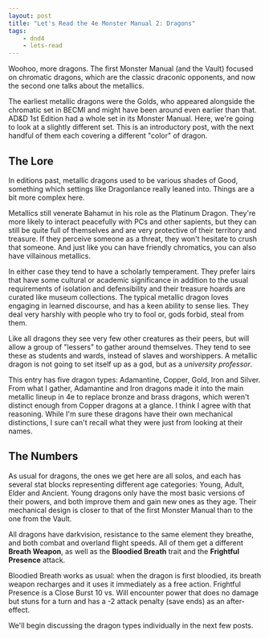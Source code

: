```yaml
---
layout: post
title: "Let's Read the 4e Monster Manual 2: Dragons"
tags:
    - dnd4
    - lets-read
---
```


Woohoo, more dragons. The first Monster Manual (and the Vault) focused on
chromatic dragons, which are the classic draconic opponents, and now the second
one talks about the metallics.

The earliest metallic dragons were the Golds, who appeared alongside the
chromatic set in BECMI and might have been around even earlier than that. AD&D
1st Edition had a whole set in its Monster Manual. Here, we're going to look at
a slightly different set. This is an introductory post, with the next handful of
them each covering a different "color" of dragon.

## The Lore

In editions past, metallic dragons used to be various shades of Good, something
which settings like Dragonlance really leaned into. Things are a bit more
complex here.

Metallics still venerate Bahamut in his role as the Platinum Dragon. They're
more likely to interact peacefully with PCs and other sapients, but they can
still be quite full of themselves and are very protective of their territory and
treasure. If they perceive someone as a threat, they won't hesitate to crush
that someone. And just like you can have friendly chromatics, you can also have
villainous metallics.

In either case they tend to have a scholarly temperament. They prefer lairs that
have some cultural or academic significance in addition to the usual
requirements of isolation and defensibility and their treasure hoards are
curated like museum collections. The typical metallic dragon loves engaging in
learned discourse, and has a keen ability to sense lies. They deal very harshly
with people who try to fool or, gods forbid, steal from them.

Like all dragons they see very few other creatures as their peers, but will
allow a group of "lessers" to gather around themselves. They tend to see these
as students and wards, instead of slaves and worshippers. A metallic dragon is
not going to set itself up as a god, but as a _university professor_.

This entry has five dragon types: Adamantine, Copper, Gold, Iron and
Silver. From what I gather, Adamantine and Iron dragons made it into the main
metallic lineup in 4e to replace bronze and brass dragons, which weren't
distinct enough from Copper dragons at a glance. I think I agree with that
reasoning. While I'm sure these dragons have their own mechanical distinctions,
I sure can't recall what they were just from looking at their names.

## The Numbers

As usual for dragons, the ones we get here are all solos, and each has several
stat blocks representing different age categories: Young, Adult, Elder and
Ancient. Young dragons only have the most basic versions of their powers, and
both improve them and gain new ones as they age. Their mechanical design is
closer to that of the first Monster Manual than to the one from the Vault.

All dragons have darkvision, resistance to the same element they breathe, and
both combat and overland flight speeds. All of them get a different **Breath
Weapon**, as well as the **Bloodied Breath** trait and the **Frightful
Presence** attack.

Bloodied Breath works as usual: when the dragon is first bloodied, its breath
weapon recharges and it uses it immediately as a free action. Frightful Presence
is a Close Burst 10 vs. Will encounter power that does no damage but stuns for a
turn and has a -2 attack penalty (save ends) as an after-effect.

We'll begin discussing the dragon types individually in the next few posts.
